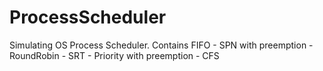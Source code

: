 ProcessScheduler
================

Simulating OS Process Scheduler.
Contains FIFO - SPN with preemption - RoundRobin - SRT - Priority with preemption - CFS
